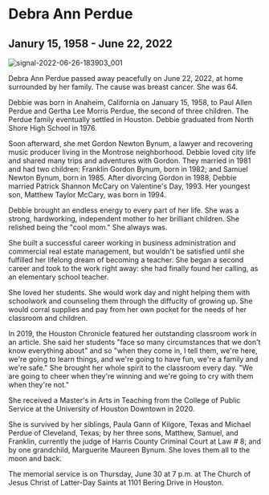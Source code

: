 # Debra Ann Perdue

## Janury 15, 1958 - June 22, 2022

![signal-2022-06-26-183903_001](https://user-images.githubusercontent.com/8341207/175839353-a9d18dd0-6799-44ea-ad47-82dbd9bb2824.jpeg)

Debra Ann Perdue passed away peacefully on June 22, 2022, at home surrounded by her family. The cause was breast cancer. She was 64.

Debbie was born in Anaheim, California on January 15, 1958, to Paul Allen Perdue and Gertha Lee Morris Perdue, the second of three children. The Perdue family eventually settled in Houston. Debbie graduated from North Shore High School in 1976.

Soon afterward, she met Gordon Newton Bynum, a lawyer and recovering music producer living in the Montrose neighborhood. Debbie loved city life and shared many trips and adventures with Gordon. They married in 1981 and had two children: Franklin Gordon Bynum, born in 1982; and Samuel Newton Bynum, born in 1985. After divorcing Gordon in 1988, Debbie married Patrick Shannon McCary on Valentine's Day, 1993. Her youngest son, Matthew Taylor McCary, was born in 1994.

Debbie brought an endless energy to every part of her life. She was a strong, hardworking, independent mother to her brilliant children. She relished being the "cool mom." She always was.

She built a successful career working in business administration and commercial real estate management, but wouldn't be satisfied until she fulfilled her lifelong dream of becoming a teacher. She began a second career and took to the work right away: she had finally found her calling, as an elementary school teacher.

She loved her students. She would work day and night helping them with schoolwork and counseling them through the diffuclty of growing up. She would corral supplies and pay from her own pocket for the needs of her classroom and children.

In 2019, the Houston Chronicle featured her outstanding classroom work in an article. She said her students "face so many circumstances that we don't know everything about" and so "when they come in, I tell them, we're here, we're going to learn things, and we're going to have fun, we're a family and we're safe." She brought her whole spirit to the classroom every day. "We are going to cheer when they're winning and we're going to cry with them when they're not."

She received a Master's in Arts in Teaching from the College of Public Service at the University of Houston Downtown in 2020.

She is survived by her siblings, Paula Gann of Kilgore, Texas and Michael Perdue of Cleveland, Texas; by her three sons, Matthew, Samuel, and Franklin, currently the judge of Harris County Criminal Court at Law # 8; and by one grandchild, Marguerite Maureen Bynum. She loves them all to the moon and back.

The memorial service is on Thursday, June 30 at 7 p.m. at The Church of Jesus Christ of Latter-Day Saints at 1101 Bering Drive in Houston.

